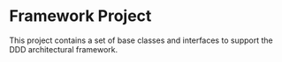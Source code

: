 # Framework Project
This project contains a set of base classes and interfaces to support the DDD architectural framework.

